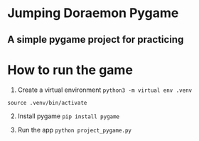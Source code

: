 # Jumping Doraemon Pygame
## A simple pygame project for practicing


# How to run the game

1. Create a virtual environment 
`python3 -m virtual env .venv`

`source .venv/bin/activate`

2. Install pygame
`pip install pygame`

2. Run the app
`python project_pygame.py`


